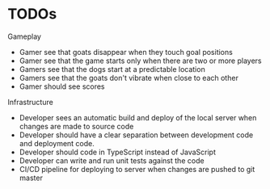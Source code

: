 # TODOs

Gameplay

-   Gamer see that goats disappear when they touch goal positions
-   Gamer see that the game starts only when there are two or more players
-   Gamers see that the dogs start at a predictable location
-   Gamers see that the goats don't vibrate when close to each other
-   Gamer should see scores

Infrastructure

-   Developer sees an automatic build and deploy of the local server when changes are made to source code
-   Developer should have a clear separation between development code and deployment code.
-   Developer should code in TypeScript instead of JavaScript
-   Developer can write and run unit tests against the code
-   CI/CD pipeline for deploying to server when changes are pushed to git master
